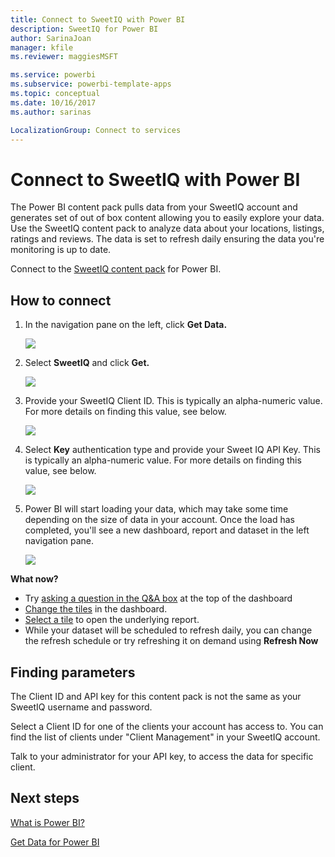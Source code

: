 ```yaml
---
title: Connect to SweetIQ with Power BI
description: SweetIQ for Power BI
author: SarinaJoan
manager: kfile
ms.reviewer: maggiesMSFT

ms.service: powerbi
ms.subservice: powerbi-template-apps
ms.topic: conceptual
ms.date: 10/16/2017
ms.author: sarinas

LocalizationGroup: Connect to services
---
```

# Connect to SweetIQ with Power BI
The Power BI content pack pulls data from your SweetIQ account and generates set of out of box content allowing you to easily explore your data. Use the SweetIQ content pack to analyze data about your locations, listings, ratings and reviews. The data is set to refresh daily ensuring the data you're monitoring is up to date.

Connect to the [SweetIQ content pack](https://app.powerbi.com/groups/me/getdata/services/sweetiq) for Power BI.

## How to connect
1. In the navigation pane on the left, click **Get Data.**
   
    ![](media/service-connect-to-sweetiq/getdata.png)
2. Select **SweetIQ** and click **Get.**
   
    ![](media/service-connect-to-sweetiq/sweetiq.png)
3. Provide your SweetIQ Client ID. This is typically an alpha-numeric value. For more details on finding this value, see below.
   
    ![](media/service-connect-to-sweetiq/parameter.png)
4. Select **Key** authentication type and provide your Sweet IQ API Key. This is typically an alpha-numeric value. For more details on finding this value, see below.
   
    ![](media/service-connect-to-sweetiq/credentials.png)
5. Power BI will start loading your data, which may take some time depending on the size of data in your account. Once the load has completed, you'll see a new dashboard, report and dataset in the left navigation pane.
   
    ![](media/service-connect-to-sweetiq/dashboard.png)

**What now?**

* Try [asking a question in the Q&A box](consumer/end-user-q-and-a.md) at the top of the dashboard
* [Change the tiles](service-dashboard-edit-tile.md) in the dashboard.
* [Select a tile](consumer/end-user-tiles.md) to open the underlying report.
* While your dataset will be scheduled to refresh daily, you can change the refresh schedule or try refreshing it on demand using **Refresh Now**

## Finding parameters
The Client ID and API key for this content pack is not the same as your SweetIQ username and password.

Select a Client ID for one of the clients your account has access to. You can find the list of clients under "Client Management" in your SweetIQ account.

Talk to your administrator for your API key, to access the data for specific client.

## Next steps
[What is Power BI?](fundamentals/power-bi-overview.md)

[Get Data for Power BI](service-get-data.md)

